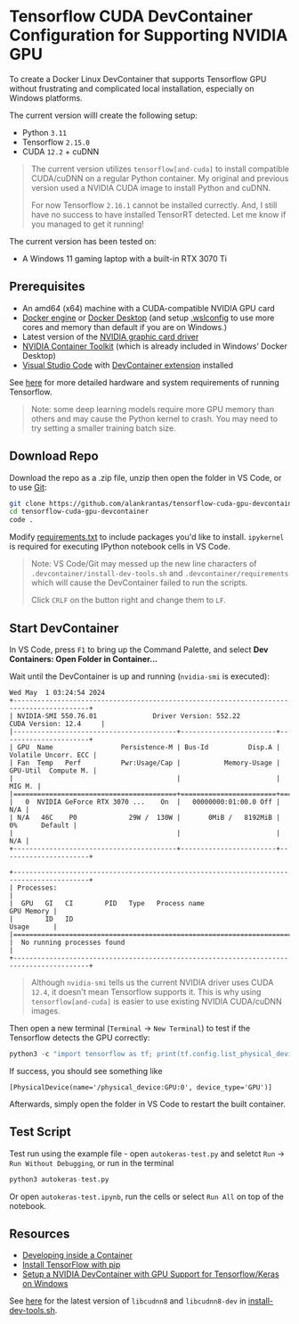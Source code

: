 # Tensorflow CUDA DevContainer Configuration for Supporting NVIDIA GPU

To create a Docker Linux DevContainer that supports Tensorflow GPU without frustrating and complicated local installation, especially on Windows platforms.

The current version willl create the following setup:

* Python `3.11`
* Tensorflow `2.15.0`
* CUDA `12.2` + cuDNN

> The current version utilizes `tensorflow[and-cuda]` to install compatible CUDA/cuDNN on a regular Python container. My original and previous version used a NVIDIA CUDA image to install Python and cuDNN.
> 
> For now Tensorflow `2.16.1` cannot be installed currectly. And, I still have no success to have installed TensorRT detected. Let me know if you managed to get it running!

The current version has been tested on:

* A Windows 11 gaming laptop with a built-in RTX 3070 Ti

## Prerequisites

* An amd64 (x64) machine with a CUDA-compatible NVIDIA GPU card
* [Docker engine](https://docs.docker.com/engine/install/) or [Docker Desktop](https://docs.docker.com/desktop/install/windows-install/) (and setup [.wslconfig](https://learn.microsoft.com/en-us/windows/wsl/wsl-config) to use more cores and memory than default if you are on Windows.)
* Latest version of the [NVIDIA graphic card driver](https://www.nvidia.com/download/index.aspx)
* [NVIDIA Container Toolkit](https://docs.nvidia.com/datacenter/cloud-native/container-toolkit/latest/install-guide.html) (which is already included in Windows’ Docker Desktop)
* [Visual Studio Code](https://code.visualstudio.com/download) with [DevContainer extension](https://marketplace.visualstudio.com/items?itemName=ms-vscode-remote.remote-containers) installed

See [here](https://www.tensorflow.org/install/pip#hardware_requirements) for more detailed hardware and system requirements of running Tensorflow.

> Note: some deep learning models require more GPU memory than others and may cause the Python kernel to crash. You may need to try setting a smaller training batch size.

## Download Repo

Download the repo as a .zip file, unzip then open the folder in VS Code, or to use [Git](https://git-scm.com/):

```bash
git clone https://github.com/alankrantas/tensorflow-cuda-gpu-devcontainer.git
cd tensorflow-cuda-gpu-devcontainer
code .
```

Modify [requirements.txt](https://github.com/alankrantas/windows-cuda-gpu-devcontainer/blob/main/.devcontainer/requirements.txt) to include packages you'd like to install. `ipykernel` is required for executing IPython notebook cells in VS Code.

> Note: VS Code/Git may messed up the new line characters of `.devcontainer/install-dev-tools.sh` and `.devcontainer/requirements` which will cause the DevContainer failed to run the scripts.
>
> Click `CRLF` on the button right and change them to `LF`.

## Start DevContainer

In VS Code, press `F1` to bring up the Command Palette, and select **Dev Containers: Open Folder in Container...**

Wait until the DevContainer is up and running (`nvidia-smi` is executed):

```
Wed May  1 03:24:54 2024       
+-----------------------------------------------------------------------------------------+
| NVIDIA-SMI 550.76.01              Driver Version: 552.22         CUDA Version: 12.4     |
|-----------------------------------------+------------------------+----------------------+
| GPU  Name                 Persistence-M | Bus-Id          Disp.A | Volatile Uncorr. ECC |
| Fan  Temp   Perf          Pwr:Usage/Cap |           Memory-Usage | GPU-Util  Compute M. |
|                                         |                        |               MIG M. |
|=========================================+========================+======================|
|   0  NVIDIA GeForce RTX 3070 ...    On  |   00000000:01:00.0 Off |                  N/A |
| N/A   46C    P0             29W /  130W |       0MiB /   8192MiB |      0%      Default |
|                                         |                        |                  N/A |
+-----------------------------------------+------------------------+----------------------+
                                                                                         
+-----------------------------------------------------------------------------------------+
| Processes:                                                                              |
|  GPU   GI   CI        PID   Type   Process name                              GPU Memory |
|        ID   ID                                                               Usage      |
|=========================================================================================|
|  No running processes found                                                             |
+-----------------------------------------------------------------------------------------+
```

> Although `nvidia-smi` tells us the current NVIDIA driver uses CUDA `12.4`, it doesn't mean Tensorflow supports it. This is why using `tensorflow[and-cuda]` is easier to use existing NVIDIA CUDA/cuDNN images.

Then open a new terminal (`Terminal` -> `New Terminal`) to test if the Tensorflow detects the GPU correctly:

```python
python3 -c "import tensorflow as tf; print(tf.config.list_physical_devices('GPU'))"
```

If success, you should see something like

```
[PhysicalDevice(name='/physical_device:GPU:0', device_type='GPU')]
```

Afterwards, simply open the folder in VS Code to restart the built container.

## Test Script

Test run using the example file - open `autokeras-test.py` and seletct `Run` -> `Run Without Debugging`, or run in the terminal

```python
python3 autokeras-test.py
```

Or open `autokeras-test.ipynb`, run the cells or select `Run All` on top of the notebook.

## Resources

* [Developing inside a Container](https://code.visualstudio.com/docs/devcontainers/containers)
* [Install TensorFlow with pip](https://www.tensorflow.org/install/pip)
* [Setup a NVIDIA DevContainer with GPU Support for Tensorflow/Keras on Windows](https://alankrantas.medium.com/setup-a-nvidia-devcontainer-with-gpu-support-for-tensorflow-keras-on-windows-d00e6e204630)

See [here](https://docs.nvidia.com/deeplearning/cudnn/install-guide/index.html#package-manager-ubuntu-install) for the latest version of `libcudnn8` and `libcudnn8-dev` in [install-dev-tools.sh](https://github.com/alankrantas/windows-cuda-gpu-devcontainer/blob/main/.devcontainer/install-dev-tools.sh).
